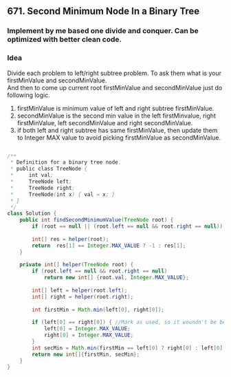 ## 671. Second Minimum Node In a Binary Tree


### Implement by me based one divide and conquer. Can be optimized with better clean code.
### Idea   
Divide each problem to left/right subtree problem.  To ask them what is your firstMinValue and secondMinValue.  
And then to come up current root firstMinValue and secondMinValue just do following logic.  
1. firstMinValue is minimum value of left and right subtree firstMinValue.
2. secondMinValue is the second min value in the left firstMinvalue, right firstMinValue, left secondMinValue and right secondMinValue.
3. if both left and right subtree has same firstMinValue, then update them to Integer MAX value to avoid picking firstMinValue as secondMinValue.

```java

/**
 * Definition for a binary tree node.
 * public class TreeNode {
 *     int val;
 *     TreeNode left;
 *     TreeNode right;
 *     TreeNode(int x) { val = x; }
 * }
 */
class Solution {
    public int findSecondMinimumValue(TreeNode root) {
        if (root == null || (root.left == null && root.right == null)) return -1;
        
        int[] res = helper(root);
        return  res[1] == Integer.MAX_VALUE ? -1 : res[1];
    }
    
    private int[] helper(TreeNode root) {
        if (root.left == null && root.right == null)
            return new int[] {root.val, Integer.MAX_VALUE};
        
        int[] left = helper(root.left);
        int[] right = helper(root.right);
        
        int firstMin = Math.min(left[0], right[0]);
       
        if (left[0] == right[0]) { //Mark as used, so it woundn't be become secMin
            left[0] = Integer.MAX_VALUE;
            right[0] = Integer.MAX_VALUE;
        }
        int secMin = Math.min(firstMin == left[0] ? right[0] : left[0], Math.min(left[1], right[1]));
        return new int[]{firstMin, secMin};
    }
}

```
